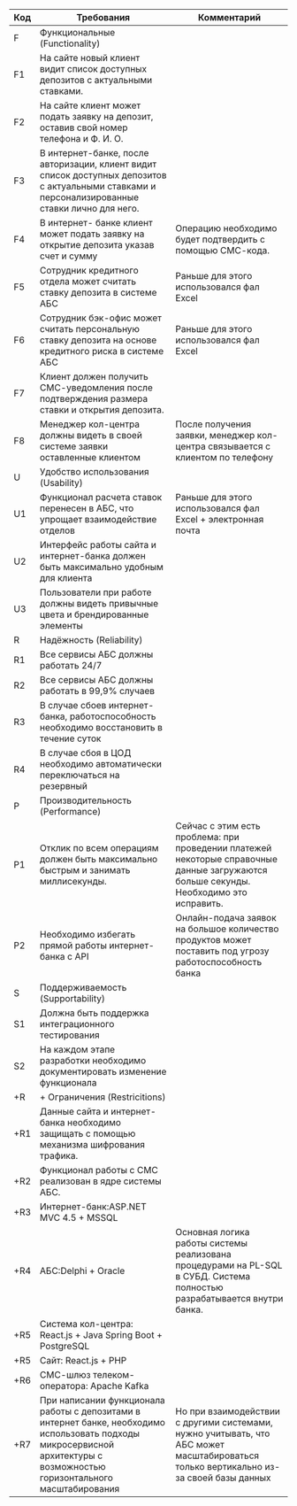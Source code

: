 | Код | Требования                         | Комментарий  |
|-----|------------------------------------|--------------|
| F   | Функциональные (Functionality)     |              |
|   F1  |   На сайте новый клиент видит список доступных депозитов с актуальными ставками.                              |              |
|  F2   | На сайте клиент может подать заявку на депозит, оставив свой номер телефона и Ф. И. О.                                |              |
|  F3   |В интернет-банке, после авторизации, клиент видит список доступных депозитов с актуальными ставками и персонализированные ставки лично для него.                               |              |
|  F4  | В интернет- банке клиент может подать заявку на открытие депозита указав счет и сумму                                |       Операцию необходимо будет подтвердить с помощью СМС-кода.       |
|  F5   | Сотрудник кредитного отдела может считать ставку депозита в системе АБС                               |  Раньше для этого использовался фал Excel            |
|  F6   | Сотрудник бэк-офис может считать персональную ставку депозита на основе кредитного риска в системе АБС                               |  Раньше для этого использовался фал Excel            |
|  F7   |  Клиент должен получить СМС-уведомления после подтверждения размера ставки и открытия депозита.                    |              |
|  F8   | Менеджер кол-центра должны видеть в своей системе заявки оставленные клиентом                    |  После получения заявки,  менеджер кол-центра  связывается с клиентом по телефону            |
| U   | Удобство использования (Usability) |              |
| U1    | Функционал расчета ставок перенесен в АБС, что упрощает взаимодействие отделов                               |   Раньше для этого использовался фал Excel + электронная почта           |
|   U2  |  Интерфейс работы сайта и интернет-банка должен быть максимально удобным для клиента                                |              |
|   U3  |  Пользователи при работе должны видеть привычные цвета и брендированные элементы                                |              |
| R   | Надёжность (Reliability)           |              |
|    R1 |  Все сервисы АБС должны работать 24/7                                 |              |
|   R2  | Все сервисы АБС должны работать в 99,9% случаев                                |              |
|   R3  | В случае сбоев интернет-банка, работоспособность необходимо восстановить в течение суток    
|   R4  | В случае сбоя в ЦОД необходимо автоматически переключаться на резервный |              |
| P   | Производительность (Performance)   |              |
|   P1  | Отклик по всем операциям должен быть максимально быстрым и занимать миллисекунды.                                |           Сейчас с этим есть проблема: при проведении платежей некоторые справочные данные загружаются больше секунды. Необходимо это исправить.   |
|  P2   | Необходимо избегать прямой работы интернет-банка с API                                 | Онлайн-подача заявок на большое количество продуктов может поставить под угрозу работоспособность банка             |         |
| S   | Поддерживаемость (Supportability)  |              |
|   S1  | Должна быть поддержка интеграционного тестирования                               |              |
|   S2  | На каждом этапе разработки необходимо документировать изменение функционала                               |              |
| +R  | + Ограничения (Restricitions)      |              |
|  +R1  | Данные сайта и интернет-банка необходимо защищать с помощью механизма шифрования трафика.                      |              |
|  +R2  | Функционал работы с СМС реализован в ядре системы АБС.                      |              |
|  +R3   | Интернет-банк:ASP.NET MVC 4.5 + MSSQL             |         |
|  +R4   | AБC:Delphi + Oracle             |  Основная логика работы системы реализована процедурами на PL-SQL в СУБД. Система полностью разрабатывается внутри банка.       |
|  +R5   | Система кол-центра:  React.js +  Java Spring Boot + PostgreSQL            |         |
|  +R5   | Сайт:  React.js +  PHP            |         |
|  +R6   | СМС-шлюз телеком-оператора:  Apache Kafka            |         |
|  +R7   | При написании функционала работы с депозитами в интернет банке, необходимо использовать подходы микросервисной архитектуры с возможностью горизонтального масштабирования    |  Но при взаимодействии с другими системами, нужно учитывать, что АБС может масштабироваться только вертикально из-за своей базы данных       |